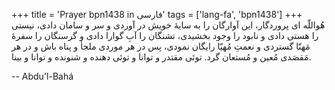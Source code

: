 +++
title = 'Prayer bpn1438 in فارسی'
tags = ['lang-fa', 'bpn1438']
+++
هُواللّه
ای پروردگار، اين آوارگان را به سايۀ خويش در آوردی و سر و سامان دادی، نيستی را هستی دادی و نابود را وجود بخشيدی، تشنگان را آبِ گوارا دادی و گرسنگان را سفرۀ مَهنّا گستردی و نعمتِ مُهيّا رايگان نمودی، پس در هر موردی ملجأ و پناه باش و در هر مَقصَدی مُعين و مُستعان گرد. توئی مقتدر و توانا و توئی دهنده و شنونده و توانا و بينا.

-- Abdu'l-Bahá
